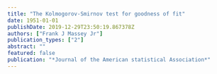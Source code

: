 ```yaml
---
title: "The Kolmogorov-Smirnov test for goodness of fit"
date: 1951-01-01
publishDate: 2019-12-29T23:50:19.867378Z
authors: ["Frank J Massey Jr"]
publication_types: ["2"]
abstract: ""
featured: false
publication: "*Journal of the American statistical Association*"
---
```


